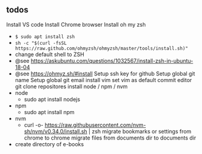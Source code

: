 todos
---

Install VS code
Install Chrome browser
Install oh my zsh
 - `$ sudo apt install zsh`
 - `sh -c "$(curl -fsSL https://raw.github.com/ohmyzsh/ohmyzsh/master/tools/install.sh)"`
 - change default shell to ZSH
 - @see https://askubuntu.com/questions/1032567/install-zsh-in-ubuntu-18-04
 - @see https://ohmyz.sh/#install
Setup ssh key for github
Setup global git name
Setup global git email
install vim
set vim as default commit editor
git clone repositores
install node / npm / nvm
 - node
    - sudo apt install nodejs
 - npm
    - sudo apt install npm
 - nvm
     - curl -o- https://raw.githubusercontent.com/nvm-sh/nvm/v0.34.0/install.sh | zsh
migrate bookmarks or settings from chrome to chrome
migrate files from documents dir to documents dir
- create directory of e-books

